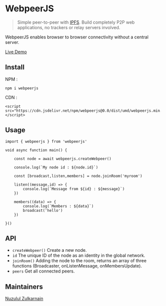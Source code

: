 # WebpeerJS
> Simple peer-to-peer with [IPFS](https://ipfs.tech/). Build completely P2P web applications, no trackers or relay servers involved.

WebpeerJS enables browser to browser connectivity without a central server.

[Live Demo](https://nuzulul.github.io/webpeerjs/demo/)

## Install

NPM :

```
npm i webpeerjs
```

CDN :

```
<script src="https://cdn.jsdelivr.net/npm/webpeerjs@0.0/dist/umd/webpeerjs.min.js"></script>
```

## Usage

```
import { webpeerjs } from 'webpeerjs'

void async function main() {

	const node = await webpeerjs.createWebpeer()
	
	console.log(`My node id : ${node.id}`)
	
	const [broadcast,listen,members] = node.joinRoom('myroom')
	
	listen((message,id) => {
		console.log(`Message from ${id} : ${message}`)
	})
	
	members((data) => {
		console.log(`Members : ${data}`)
		broadcast('hello')
	})
	
}()
```

## API

- `createWebpeer()` Create a new node.
- `id` The unique ID of the node as an identity in the global network.
- `joinRoom()` Adding the node to the room, returns an array of three functions (Broadcaster, onListenMessage, onMembersUpdate).
- `peers` Get all connected peers.

## Maintainers

[Nuzulul Zulkarnain](https://github.com/nuzulul)